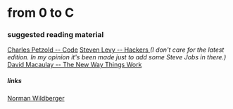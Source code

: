 # from 0 to C
###  suggested reading material  

[Charles Petzold -- Code][petzold_code]
[Steven Levy -- Hackers ][hackers_orig] _(I don't care for the latest edition. In my opinion it's been made just to add some Steve Jobs in there.)_
[David Macaulay -- The New Way Things Work][tnwtw]



<a name="links"></a>
##### links
[Norman Wildberger][wildberger]

[wildberger]:http://youtube.com/njwildberger "Norman Wildberger's YouTube Channel"
[petzold_code]:http://www.amazon.com/Code-Language-Computer-Hardware-Software/dp/0735611319 "Charles Petzold - Code: the hidden language of computer Hardware and Software"
[hackers_orig]:http://www.amazon.com/Hackers-Heroes-Computer-Revolution-Anniversary/dp/1449388396/ref=la_B000AR9LUS_1_2?s=books&ie=UTF8&qid=1456082343&sr=1-2 "Steven Levy -- Hackers"
[tnwtw]:http://www.amazon.com/New-Way-Things-Work/dp/0395938473/ref=sr_1_1?s=books&ie=UTF8&qid=1456064748&sr=1-1&keywords=the+new+way+things+work "Steven Macaulay -- The New Way Things Work"